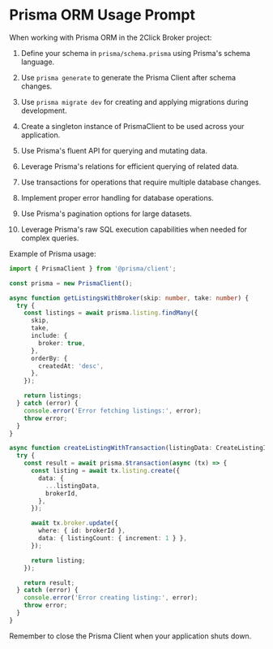 # Prisma ORM Usage Prompt

When working with Prisma ORM in the 2Click Broker project:

1. Define your schema in `prisma/schema.prisma` using Prisma's schema language.

2. Use `prisma generate` to generate the Prisma Client after schema changes.

3. Use `prisma migrate dev` for creating and applying migrations during development.

4. Create a singleton instance of PrismaClient to be used across your application.

5. Use Prisma's fluent API for querying and mutating data.

6. Leverage Prisma's relations for efficient querying of related data.

7. Use transactions for operations that require multiple database changes.

8. Implement proper error handling for database operations.

9. Use Prisma's pagination options for large datasets.

10. Leverage Prisma's raw SQL execution capabilities when needed for complex queries.

Example of Prisma usage:

```typescript
import { PrismaClient } from '@prisma/client';

const prisma = new PrismaClient();

async function getListingsWithBroker(skip: number, take: number) {
  try {
    const listings = await prisma.listing.findMany({
      skip,
      take,
      include: {
        broker: true,
      },
      orderBy: {
        createdAt: 'desc',
      },
    });

    return listings;
  } catch (error) {
    console.error('Error fetching listings:', error);
    throw error;
  }
}

async function createListingWithTransaction(listingData: CreateListingInput, brokerId: string) {
  try {
    const result = await prisma.$transaction(async (tx) => {
      const listing = await tx.listing.create({
        data: {
          ...listingData,
          brokerId,
        },
      });

      await tx.broker.update({
        where: { id: brokerId },
        data: { listingCount: { increment: 1 } },
      });

      return listing;
    });

    return result;
  } catch (error) {
    console.error('Error creating listing:', error);
    throw error;
  }
}
```

Remember to close the Prisma Client when your application shuts down.
